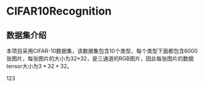 # CIFAR10Recognition

## 数据集介绍

本项目采用CIFAR-10数据集，该数据集包含10个类型，每个类型下面都包含6000张图片，每张图片的大小为32*32，是三通道的RGB图片，因此每张图片的数据tensor大小为$3*32*32$。

123